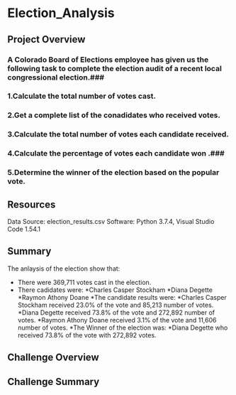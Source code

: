# Election_Analysis #
## **Project Overview** #
 
### A Colorado Board of Elections employee has given us the following task to complete the election audit of a recent local congressional election.###

### 1.Calculate the total number of votes cast. ###
### 2.Get a complete list of the conadidates who received votes. ###
### 3.Calculate the total number of votes each candidate received. ###
### 4.Calculate the percentage of votes each candidate won .###
### 5.Determine the winner of the election based on the popular vote. ###

## **Resources** ##
Data Source: election_results.csv
Software: Python 3.7.4, Visual Studio Code 1.54.1

## **Summary** ##

The anlaysis of the election show that:

* There were 369,711 votes cast in the election.
* There cadidates were:
  *Charles Casper Stockham
  *Diana Degette
  *Raymon Athony Doane
*The candidate results were:
  *Charles Casper Stockham received 23.0% of the vote and 85,213 number of votes.
  *Diana Degette received 73.8% of the vote and 272,892 number of votes.
  *Raymon Athony Doane received 3.1% of the vote and 11,606 number of votes.
 *The Winner of the election was:
  *Diana Degette who received 73.8% of the vote with 272,892 votes.
  
## **Challenge Overview** ##

## **Challenge Summary** ##
